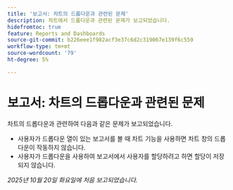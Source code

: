 ```yaml
---
title: '보고서: 차트의 드롭다운과 관련된 문제'
description: 차트에서 드롭다운과 관련된 문제가 보고되었습니다.
hidefromtoc: true
feature: Reports and Dashboards
source-git-commit: b226eee1f982acf3e37c6d2c319067e139f6c559
workflow-type: tm+mt
source-wordcount: '79'
ht-degree: 5%

---
```



# 보고서: 차트의 드롭다운과 관련된 문제

차트의 드롭다운과 관련하여 다음과 같은 문제가 보고되었습니다.

* 사용자가 드롭다운 열이 있는 보고서를 볼 때 차트 기능을 사용하면 차트 창의 드롭다운이 작동하지 않습니다.
* 사용자가 드롭다운을 사용하여 보고서에서 사용자를 할당하려고 하면 할당이 저장되지 않습니다.

_2025년 10월 20일 화요일에 처음 보고되었습니다._
